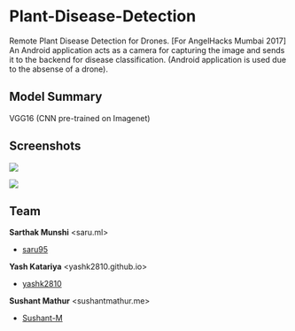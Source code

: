 # Plant-Disease-Detection
Remote Plant Disease Detection for Drones. [For AngelHacks Mumbai 2017]
An Android application acts as a camera for capturing the image and sends it to the backend for disease classification.
(Android application is used due to the absense of a drone).

## Model Summary
 VGG16 (CNN pre-trained on Imagenet)

## Screenshots

![](http://hackathon.io.s3.amazonaws.com/screenshots/images/000/004/448/original/WhatsApp_Image_2017-04-30_at_12.57.50_PM.jpeg)

![](http://hackathon.io.s3.amazonaws.com/screenshots/images/000/004/452/original/WhatsApp_Image_2017-04-30_at_12.52.55_PM.jpeg)
## Team
**Sarthak Munshi** &lt;saru.ml&gt;
* [saru95](https://github.com/saru95) 

**Yash Katariya** &lt;yashk2810.github.io&gt;
* [yashk2810](https://github.com/yashk2810) 

**Sushant Mathur** &lt;sushantmathur.me&gt;
* [Sushant-M](https://github.com/Sushant-M) 
